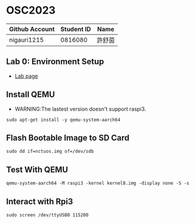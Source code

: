 # OSC2023

| Github Account | Student ID | Name          |
|----------------|------------|---------------|
| nigauri1215    | 0816080    | 許舒茵        |

## Lab 0: Environment Setup

- [Lab page](https://oscapstone.github.io/labs/lab0.html)


## Install QEMU
- WARNING:The lastest version doesn't support raspi3.
```
sudo apt-get install -y qemu-system-aarch64
```

## Flash Bootable Image to SD Card
```
sudo dd if=nctuos.img of=/dev/sdb
```

## Test With QEMU

```
qemu-system-aarch64 -M raspi3 -kernel kernel8.img -display none -S -s
```

## Interact with Rpi3
```
sudo screen /dev/ttyUSB0 115200
```